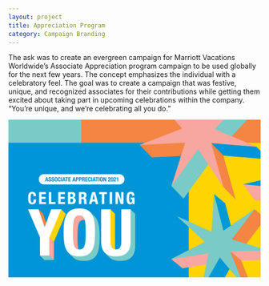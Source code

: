 ```yaml
---
layout: project
title: Appreciation Program
category: Campaign Branding
---
```

The ask was to create an evergreen campaign for Marriott Vacations Worldwide’s Associate Appreciation program campaign to be used globally for the next few years. The concept emphasizes the individual with a celebratory feel. The goal was to create a campaign that was festive, unique, and recognized associates for their contributions while getting them excited about taking part in upcoming celebrations within the company. “You’re unique, and we’re celebrating all you do.”

![](/assets/images/uploads/aaw-2021-main-1280.png)